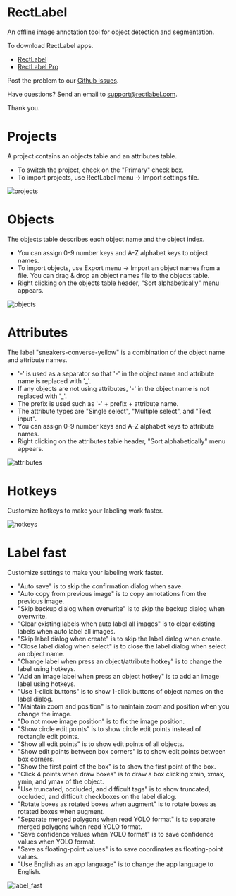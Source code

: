 # RectLabel
An offline image annotation tool for object detection and segmentation.

To download RectLabel apps.
- [RectLabel](https://apps.apple.com/app/id1210181730)
- [RectLabel Pro](https://apps.apple.com/app/id1490990105)

Post the problem to our [Github issues](https://github.com/ryouchinsa/Rectlabel-support/issues).

Have questions? Send an email to support@rectlabel.com.

Thank you.

# Projects
A project contains an objects table and an attributes table.
- To switch the project, check on the "Primary" check box.
- To import projects, use RectLabel menu -> Import settings file.

![projects](https://github.com/ryouchinsa/ryouchinsa.github.io/assets/1954306/d89ed448-7d9d-4c92-8ff2-25e7f5936dc4)

# Objects
The objects table describes each object name and the object index.
- You can assign 0-9 number keys and A-Z alphabet keys to object names.
- To import objects, use Export menu -> Import an object names from a file. You can drag & drop an object names file to the objects table.
- Right clicking on the objects table header, "Sort alphabetically" menu appears.

![objects](https://github.com/ryouchinsa/ryouchinsa.github.io/assets/1954306/35ebf61e-f40b-4d56-a1d8-2a9ad5b2d6d4)

# Attributes
The label "sneakers-converse-yellow" is a combination of the object name and attribute names.
- '-' is used as a separator so that '-' in the object name and attribute name is replaced with '\_'.
- If any objects are not using attributes, '-' in the object name is not replaced with '\_'.
- The prefix is used such as '-' + prefix + attribute name.
- The attribute types are "Single select", "Multiple select", and "Text input".
- You can assign 0-9 number keys and A-Z alphabet keys to attribute names.
- Right clicking on the attributes table header, "Sort alphabetically" menu appears.

![attributes](https://github.com/ryouchinsa/ryouchinsa.github.io/assets/1954306/97dd3b07-950f-42dd-afd2-c3026f2f9c23)

# Hotkeys
Customize hotkeys to make your labeling work faster.

![hotkeys](https://github.com/ryouchinsa/ryouchinsa.github.io/assets/1954306/5636160e-ebe2-40b9-98f2-186aae86a236)

# Label fast
Customize settings to make your labeling work faster.

- "Auto save" is to skip the confirmation dialog when save.
- "Auto copy from previous image" is to copy annotations from the previous image.
- "Skip backup dialog when overwrite" is to skip the backup dialog when overwrite.
- "Clear existing labels when auto label all images" is to clear existing labels when auto label all images.
- "Skip label dialog when create" is to skip the label dialog when create.
- "Close label dialog when select" is to close the label dialog when select an object name.
- "Change label when press an object/attribute hotkey" is to change the label using hotkeys.
- "Add an image label when press an object hotkey" is to add an image label using hotkeys.
- "Use 1-click buttons" is to show 1-click buttons of object names on the label dialog.
- "Maintain zoom and position" is to maintain zoom and position when you change the image.
- "Do not move image position" is to fix the image position.
- "Show circle edit points" is to show circle edit points instead of rectangle edit points.
- "Show all edit points" is to show edit points of all objects.
- "Show edit points between box corners" is to show edit points between box corners.
- "Show the first point of the box" is to show the first point of the box.
- "Click 4 points when draw boxes" is to draw a box clicking xmin, xmax, ymin, and ymax of the object.
- "Use truncated, occluded, and difficult tags" is to show truncated, occluded, and difficult checkboxes on the label dialog.
- "Rotate boxes as rotated boxes when augment" is to rotate boxes as rotated boxes when augment.
- "Separate merged polygons when read YOLO format" is to separate merged polygons when read YOLO format.
- "Save confidence values when YOLO format" is to save confidence values when YOLO format.
- "Save as floating-point values" is to save coordinates as floating-point values.
- "Use English as an app language" is to change the app language to English.

![label_fast](https://github.com/ryouchinsa/ryouchinsa.github.io/assets/1954306/55ec35bf-aff8-4532-a6dd-3546d4c332cb)


